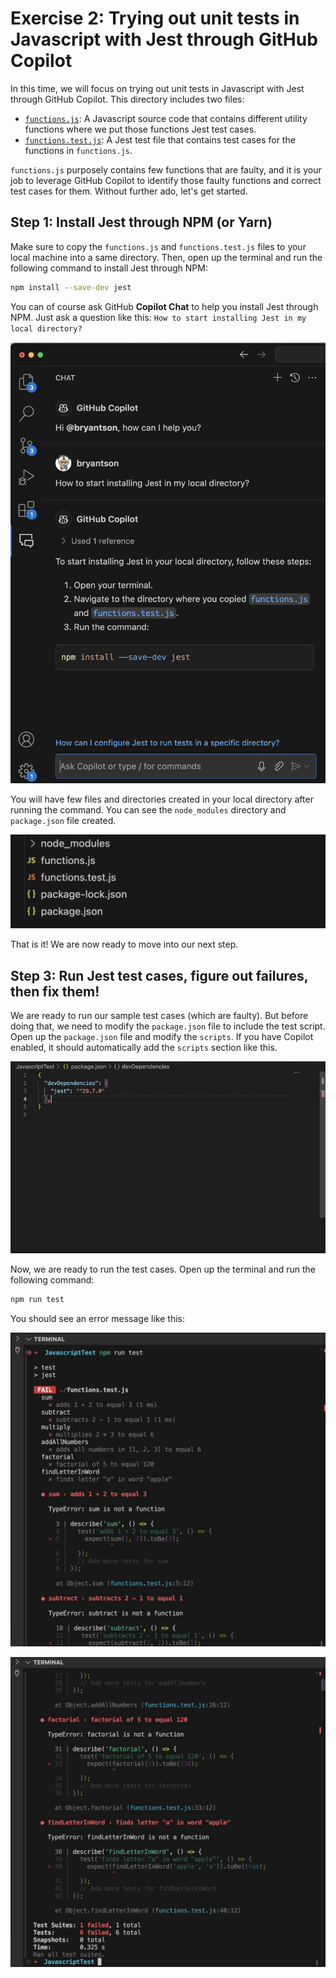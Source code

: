 # Exercise 2: Trying out unit tests in Javascript with Jest through GitHub Copilot

In this time, we will focus on trying out unit tests in Javascript with Jest through GitHub Copilot. This directory includes two files: 

- [`functions.js`](./functions.js): A Javascript source code that contains different utility functions where we put those functions Jest test cases.
- [`functions.test.js`](./functions.test.js): A Jest test file that contains test cases for the functions in `functions.js`.

`functions.js` purposely contains few functions that are faulty, and it is your job to leverage GitHub Copilot to identify those faulty functions and correct test cases for them. Without further ado, let's get started.

## Step 1: Install Jest through NPM (or Yarn)

Make sure to copy the `functions.js` and `functions.test.js` files to your local machine into a same directory. Then, open up the terminal and run the following command to install Jest through NPM:

```bash
npm install --save-dev jest
```

You can of course ask GitHub **Copilot Chat** to help you install Jest through NPM. Just ask a question like this: `How to start installing Jest in my local directory?`

![Install Jest through NPM](../../images/Exercise2/1_AskCopilotForInstalling.jpg)

You will have few files and directories created in your local directory after running the command. You can see the `node_modules` directory and `package.json` file created.

![Generated files](../../images/Exercise2/2_GeneratedFiles.jpg)

That is it! We are now ready to move into our next step.

## Step 3: Run Jest test cases, figure out failures, then fix them!

We are ready to run our sample test cases (which are faulty). But before doing that, we need to modify the `package.json` file to include the test script. Open up the `package.json` file and modify the `scripts`. If you have Copilot enabled, it should automatically add the `scripts` section like this.

![Add test script](../../images/Exercise2/3_ModifyPackageJSON.gif)

Now, we are ready to run the test cases. Open up the terminal and run the following command:

```bash
npm run test
```

You should see an error message like this:

![Run test cases](../../images/Exercise2/4_TerminalPart1.jpg)

![Run test cases Part 2](../../images/Exercise2/5_TerminalPart2.jpg)

